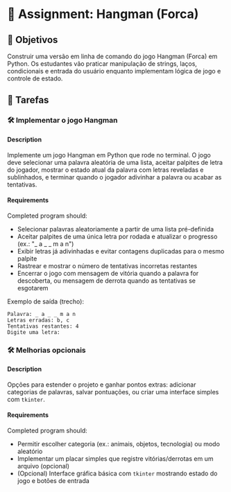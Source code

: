 
# 📘 Assignment: Hangman (Forca)

## 🎯 Objetivos 

Construir uma versão em linha de comando do jogo Hangman (Forca) em Python. Os estudantes vão praticar manipulação de strings, laços, condicionais e entrada do usuário enquanto implementam lógica de jogo e controle de estado.

## 📝 Tarefas

### 🛠️	Implementar o jogo Hangman

#### Description
Implemente um jogo Hangman em Python que rode no terminal. O jogo deve selecionar uma palavra aleatória de uma lista, aceitar palpites de letra do jogador, mostrar o estado atual da palavra com letras reveladas e sublinhados, e terminar quando o jogador adivinhar a palavra ou acabar as tentativas.

#### Requirements
Completed program should:

- Selecionar palavras aleatoriamente a partir de uma lista pré-definida
- Aceitar palpites de uma única letra por rodada e atualizar o progresso (ex.: "_ a _ _ m a n")
- Exibir letras já adivinhadas e evitar contagens duplicadas para o mesmo palpite
- Rastrear e mostrar o número de tentativas incorretas restantes
- Encerrar o jogo com mensagem de vitória quando a palavra for descoberta, ou mensagem de derrota quando as tentativas se esgotarem

Exemplo de saída (trecho):

```
Palavra: _ a _ _ m a n
Letras erradas: b, c
Tentativas restantes: 4
Digite uma letra: 
```

### 🛠️	Melhorias opcionais

#### Description
Opções para estender o projeto e ganhar pontos extras: adicionar categorias de palavras, salvar pontuações, ou criar uma interface simples com `tkinter`.

#### Requirements
Completed program should:

- Permitir escolher categoria (ex.: animais, objetos, tecnologia) ou modo aleatório
- Implementar um placar simples que registre vitórias/derrotas em um arquivo (opcional)
- (Opcional) Interface gráfica básica com `tkinter` mostrando estado do jogo e botões de entrada

